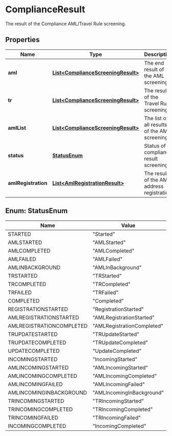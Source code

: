 

# ComplianceResult

The result of the Compliance AML/Travel Rule screening.

## Properties

| Name | Type | Description | Notes |
|------------ | ------------- | ------------- | -------------|
|**aml** | [**List&lt;ComplianceScreeningResult&gt;**](ComplianceScreeningResult.md) | The end result of the AML screening. |  [optional] |
|**tr** | [**List&lt;ComplianceScreeningResult&gt;**](ComplianceScreeningResult.md) | The result of the Travel Rule screening. |  [optional] |
|**amlList** | [**List&lt;ComplianceScreeningResult&gt;**](ComplianceScreeningResult.md) | The list of all results of the AML screening. |  [optional] |
|**status** | [**StatusEnum**](#StatusEnum) | Status of compliance result screening. |  [optional] |
|**amlRegistration** | [**List&lt;AmlRegistrationResult&gt;**](AmlRegistrationResult.md) | The results of the AML address registration. |  [optional] |



## Enum: StatusEnum

| Name | Value |
|---- | -----|
| STARTED | &quot;Started&quot; |
| AMLSTARTED | &quot;AMLStarted&quot; |
| AMLCOMPLETED | &quot;AMLCompleted&quot; |
| AMLFAILED | &quot;AMLFailed&quot; |
| AMLINBACKGROUND | &quot;AMLInBackground&quot; |
| TRSTARTED | &quot;TRStarted&quot; |
| TRCOMPLETED | &quot;TRCompleted&quot; |
| TRFAILED | &quot;TRFailed&quot; |
| COMPLETED | &quot;Completed&quot; |
| REGISTRATIONSTARTED | &quot;RegistrationStarted&quot; |
| AMLREGISTRATIONSTARTED | &quot;AMLRegistrationStarted&quot; |
| AMLREGISTRATIONCOMPLETED | &quot;AMLRegistrationCompleted&quot; |
| TRUPDATESTARTED | &quot;TRUpdateStarted&quot; |
| TRUPDATECOMPLETED | &quot;TRUpdateCompleted&quot; |
| UPDATECOMPLETED | &quot;UpdateCompleted&quot; |
| INCOMINGSTARTED | &quot;IncomingStarted&quot; |
| AMLINCOMINGSTARTED | &quot;AMLIncomingStarted&quot; |
| AMLINCOMINGCOMPLETED | &quot;AMLIncomingCompleted&quot; |
| AMLINCOMINGFAILED | &quot;AMLIncomingFailed&quot; |
| AMLINCOMINGINBACKGROUND | &quot;AMLIncomingInBackground&quot; |
| TRINCOMINGSTARTED | &quot;TRIncomingStarted&quot; |
| TRINCOMINGCOMPLETED | &quot;TRIncomingCompleted&quot; |
| TRINCOMINGFAILED | &quot;TRIncomingFailed&quot; |
| INCOMINGCOMPLETED | &quot;IncomingCompleted&quot; |



